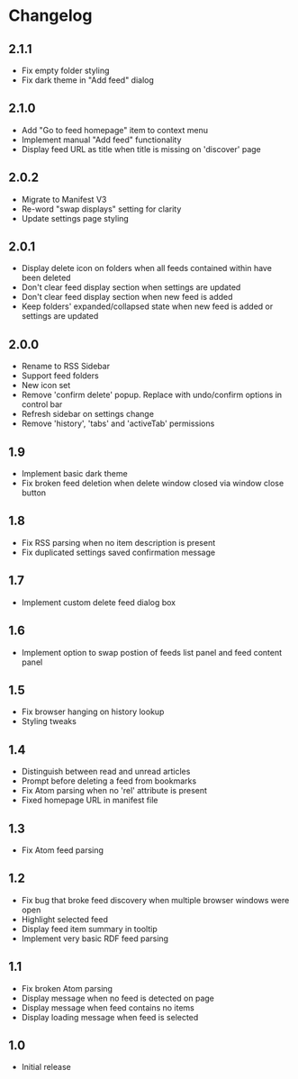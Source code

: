 # Changelog

## 2.1.1
- Fix empty folder styling
- Fix dark theme in "Add feed" dialog

## 2.1.0
- Add "Go to feed homepage" item to context menu
- Implement manual "Add feed" functionality
- Display feed URL as title when title is missing on 'discover' page

## 2.0.2
- Migrate to Manifest V3
- Re-word "swap displays" setting for clarity
- Update settings page styling

## 2.0.1
- Display delete icon on folders when all feeds contained within have been deleted
- Don't clear feed display section when settings are updated
- Don't clear feed display section when new feed is added
- Keep folders' expanded/collapsed state when new feed is added or settings are updated

## 2.0.0
- Rename to RSS Sidebar
- Support feed folders
- New icon set
- Remove 'confirm delete' popup. Replace with undo/confirm options in control bar
- Refresh sidebar on settings change
- Remove 'history', 'tabs' and 'activeTab' permissions

## 1.9
- Implement basic dark theme
- Fix broken feed deletion when delete window closed via window close button

## 1.8
- Fix RSS parsing when no item description is present
- Fix duplicated settings saved confirmation message

## 1.7
- Implement custom delete feed dialog box

## 1.6
- Implement option to swap postion of feeds list panel and feed content panel

## 1.5

- Fix browser hanging on history lookup
- Styling tweaks

## 1.4

- Distinguish between read and unread articles
- Prompt before deleting a feed from bookmarks
- Fix Atom parsing when no 'rel' attribute is present
- Fixed homepage URL in manifest file

## 1.3

- Fix Atom feed parsing

## 1.2

- Fix bug that broke feed discovery when multiple browser windows were open
- Highlight selected feed
- Display feed item summary in tooltip
- Implement very basic RDF feed parsing

## 1.1

- Fix broken Atom parsing
- Display message when no feed is detected on page
- Display message when feed contains no items
- Display loading message when feed is selected

## 1.0

- Initial release
